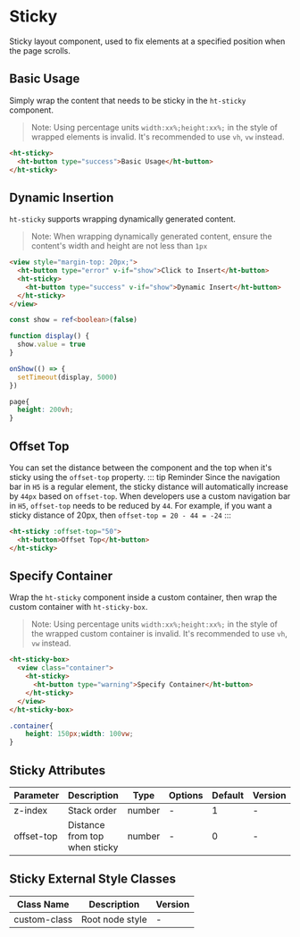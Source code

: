 # Sticky

Sticky layout component, used to fix elements at a specified position when the page scrolls.

## Basic Usage

Simply wrap the content that needs to be sticky in the `ht-sticky` component.

> Note: Using percentage units `width:xx%;height:xx%;` in the style of wrapped elements is invalid. It's recommended to use `vh`, `vw` instead.

```html
<ht-sticky>
  <ht-button type="success">Basic Usage</ht-button>
</ht-sticky>
```

## Dynamic Insertion

`ht-sticky` supports wrapping dynamically generated content.

> Note: When wrapping dynamically generated content, ensure the content's width and height are not less than `1px`

```html
<view style="margin-top: 20px;">
  <ht-button type="error" v-if="show">Click to Insert</ht-button>
  <ht-sticky>
    <ht-button type="success" v-if="show">Dynamic Insert</ht-button>
  </ht-sticky>
</view>
```

```typescript
const show = ref<boolean>(false)

function display() {
  show.value = true
}

onShow(() => {
  setTimeout(display, 5000)
})
```

```scss
page{
  height: 200vh;
}
```

## Offset Top

You can set the distance between the component and the top when it's sticky using the `offset-top` property.
::: tip Reminder
Since the navigation bar in `H5` is a regular element, the sticky distance will automatically increase by `44px` based on `offset-top`. When developers use a custom navigation bar in `H5`, `offset-top` needs to be reduced by `44`. For example, if you want a sticky distance of 20px, then `offset-top = 20 - 44 = -24`
:::

```html
<ht-sticky :offset-top="50">
  <ht-button>Offset Top</ht-button>
</ht-sticky>
```

## Specify Container

Wrap the `ht-sticky` component inside a custom container, then wrap the custom container with `ht-sticky-box`.

> Note: Using percentage units `width:xx%;height:xx%;` in the style of the wrapped custom container is invalid. It's recommended to use `vh`, `vw` instead.

```html
<ht-sticky-box>
  <view class="container">
    <ht-sticky>
      <ht-button type="warning">Specify Container</ht-button>
    </ht-sticky>
  </view>
</ht-sticky-box>
```

```scss
.container{
    height: 150px;width: 100vw;
}
```

## Sticky Attributes

| Parameter | Description | Type | Options | Default | Version |
|-----------|-------------|------|----------|---------|----------|
| z-index | Stack order | number | - | 1 | - |
| offset-top | Distance from top when sticky | number | - | 0 | - |

## Sticky External Style Classes

| Class Name | Description | Version |
|------------|-------------|----------|
| custom-class | Root node style | - |
